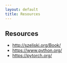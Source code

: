 ```yaml
---
layout: default
title: Resources
---
```

## Resources

* http://szeliski.org/Book/
* https://www.python.org/
* https://pytorch.org/
